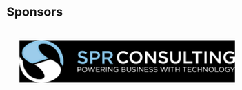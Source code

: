 # Sponsors
<img src="images/spr.png" style="border:none; box-shadow:none; margin: 30px; background:white"/>
